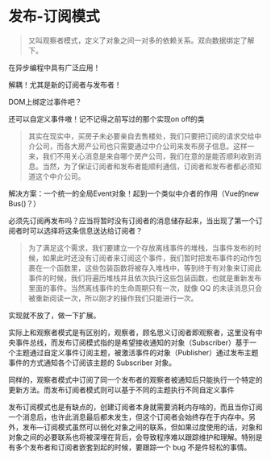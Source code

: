 # 发布-订阅模式

> 又叫观察者模式，定义了对象之间一对多的依赖关系。双向数据绑定了解下。

在异步编程中具有广泛应用！

解耦！尤其是新的订阅者与发布者！

DOM上绑定过事件吧？

还可以自定义事件嗷！记不记得之前写过的那个实现on off的类

> 其实在现实中，买房子未必要亲自去售楼处，我们只要把订阅的请求交给中介公司，而各大房产公司也只需要通过中介公司来发布房子信息。这样一来，我们不用关心消息是来自哪个房产公司，我们在意的是能否顺利收到消息。当然，为了保证订阅者和发布者能顺利通信，订阅者和发布者都必须知道这个中介公司。

解决方案：一个统一的全局Event对象！起到一个类似中介者的作用（Vue的new Bus()？）



必须先订阅再发布吗？应当将暂时没有订阅者的消息储存起来，当出现了第一个订阅者时可以选择将这条信息送达给订阅者？

>为了满足这个需求，我们要建立一个存放离线事件的堆栈，当事件发布的时候，如果此时还没有订阅者来订阅这个事件，我们暂时把发布事件的动作包裹在一个函数里，这些包装函数将被存入堆栈中，等到终于有对象来订阅此事件的时候，我们将遍历堆栈并且依次执行这些包装函数，也就是重新发布里面的事件。当然离线事件的生命周期只有一次，就像 QQ 的未读消息只会被重新阅读一次，所以刚才的操作我们只能进行一次。

实现就不放了，做一下扩展。

实际上和观察者模式是有区别的，观察者，顾名思义订阅者即观察者，这里没有中央事件总线，而发布订阅模式指的是希望接收通知的对象（Subscriber）基于一个主题通过自定义事件订阅主题，被激活事件的对象（Publisher）通过发布主题事件的方式通知各个订阅该主题的 Subscriber 对象。



同样的，观察者模式中订阅了同一个发布者的观察者被通知后只能执行一个特定的更新方法。而发布订阅者模式则可以基于不同的主题执行不同自定义事件



发布订阅模式也是有缺点的，创建订阅者本身就需要消耗内存啥的，而且当你订阅一个消息后，也许此消息最后都未发生，但这个订阅者会始终存在于内存中。另外，发布—订阅模式虽然可以弱化对象之间的联系，但如果过度使用的话，对象和对象之间的必要联系也将被深埋在背后，会导致程序难以跟踪维护和理解。特别是有多个发布者和订阅者嵌套到起的时候，要跟踪一个 bug 不是件轻松的事情。